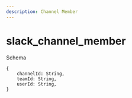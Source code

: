 ```yaml
---
description: Channel Member
---
```


# slack_channel_member

Schema
```
{
	channelId: String,
	teamId: String,
	userId: String,
}
```
